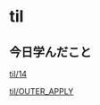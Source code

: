 # til

## 今日学んだこと

[til/14](https://github.com/tokiohamamatsu/til/blob/master/%E6%B4%BB%E5%8B%95%E8%A8%98%E9%8C%B2/2022/06/14.md)

[til/OUTER\_APPLY](https://github.com/tokiohamamatsu/til/blob/master/SQL/OUTER_APPLY.md)